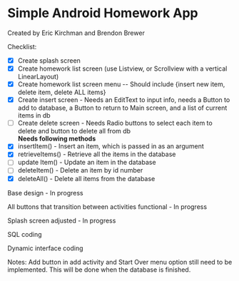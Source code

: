 # Simple Android Homework App

Created by Eric Kirchman and Brendon Brewer

Checklist:

- [x] Create splash screen  
- [X] Create homework list screen (use Listview, or Scrollview with a vertical LinearLayout)  
- [X] Create homework list screen menu -- Should include {insert new item, delete item, delete ALL items}   
- [X] Create insert screen - Needs an EditText to input info, needs a Button to add to database, a Button to return to Main screen, and a list of current items in db  
- [ ] Create delete screen - Needs Radio buttons to select each item to delete and button to delete all from db  
**Needs following methods**  
- [x] insertItem() - Insert an item, which is passed in as an argument  
- [x] retrieveItems() - Retrieve all the items in the database  
- [ ] update Item() - Update an item in the database  
- [ ] deleteItem() - Delete an item by id number  
- [x] deleteAll() - Delete all items from the database  

Base design - In progress

All buttons that transition between activities functional - In progress

Splash screen adjusted - In progress

SQL coding

Dynamic interface coding

Notes: Add button in add activity and Start Over menu option still need to be implemented. This will be done when the database is finished.
